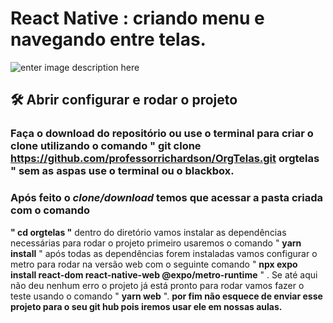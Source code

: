 # React Native : criando menu e navegando entre telas.
![enter image description here](https://user-images.githubusercontent.com/9091491/140552376-f1c1523d-5c69-42fe-a2fa-4021ed77160a.gif)

## 🛠️ Abrir configurar e rodar o projeto

[](https://github.com/alura-cursos/react-native-navegacao-entre-telas?tab=readme-ov-file#%EF%B8%8F-abrir-e-rodar-o-projeto)

### Faça o download do repositório ou use o terminal para criar o clone  utilizando o comando " git clone https://github.com/professorrichardson/OrgTelas.git orgtelas "  sem as aspas use o terminal ou o blackbox. 
### Após feito o *clone/download* temos que acessar a pasta criada com o comando
**" cd orgtelas "** dentro do diretório vamos instalar as dependências necessárias para rodar o projeto  primeiro usaremos o comando " **yarn install** "
 após todas as dependências forem instaladas vamos configurar o metro para rodar na versão web  com o seguinte comando  " **npx expo install react-dom react-native-web @expo/metro-runtime**  " .
 Se até aqui não deu nenhum erro o projeto já está pronto para rodar  vamos fazer o teste usando o comando " **yarn web** ".
   **por fim não esquece de enviar esse projeto para o seu git hub pois iremos usar ele em nossas aulas.**
